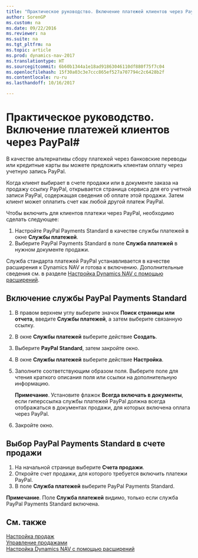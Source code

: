 ```yaml
---
title: "Практическое руководство. Включение платежей клиентов через PayPal"
author: SorenGP
ms.custom: na
ms.date: 09/22/2016
ms.reviewer: na
ms.suite: na
ms.tgt_pltfrm: na
ms.topic: article
ms.prod: dynamics-nav-2017
ms.translationtype: HT
ms.sourcegitcommit: 6b60b1344a1e18ad91863046110df880f75f7c04
ms.openlocfilehash: 15f30a03c3e7ccc865ef527a707794c2c6428b2f
ms.contentlocale: ru-ru
ms.lasthandoff: 10/16/2017

---
```


# <a name="how-to-enable-customer-payments-through-paypal"></a>Практическое руководство. Включение платежей клиентов через PayPal#
В качестве альтернативы сбору платежей через банковские переводы или кредитные карты вы можете предложить клиентам оплату через учетную запись PayPal.

Когда клиент выбирает в счете продажи или в документе заказа на продажу ссылку PayPal, открывается страница сервиса для его учетной записи PayPal, содержащая сведения об оплате этой продажи. Затем клиент может оплатить счет как любой другой платеж PayPal.

Чтобы включить для клиентов платежи через PayPal, необходимо сделать следующее:

1. Настройте PayPal Payments Standard в качестве службы платежей в окне **Службы платежей**.
2. Выберите PayPal Payments Standard в поле **Служба платежей** в нужном документе продажи.

Служба стандарта платежей PayPal устанавливается в качестве расширения к Dynamics NAV и готова к включению. Дополнительные сведения см. в разделе [Настройка Dynamics NAV с помощью расширений](ui-extensions.md).

## <a name="to-enable-the-paypal-payments-standard-service"></a>Включение службы PayPal Payments Standard
1. В правом верхнем углу выберите значок **Поиск страницы или отчета**, введите **Службы платежей**, а затем выберите связанную ссылку.  
2. В окне **Службы платежей** выберите действие **Создать**.
3. Выберите **PayPal Standard**, затем закройте окно.
4. В окне **Службы платежей** выберите действие **Настройка**.
5. Заполните соответствующим образом поля. Выберите поле для чтения краткого описания поля или ссылки на дополнительную информацию.

    **Примечание**. Установите флажок **Всегда включать в документы**, если гиперссылка службы платежей PayPal должна всегда отображаться в документах продажи, для которых включена оплата через PayPal.

6. Закройте окно.

## <a name="to-select-paypal-payments-standard-on-a-sales-invoice"></a>Выбор PayPal Payments Standard в счете продажи
1. На начальной странице выберите **Счета продажи**.
2. Откройте счет продажи, для которого требуется включить платежи PayPal.
3. В поле **Служба платежей** выберите PayPal Payments Standard.

**Примечание**. Поле **Служба платежей** видимо, только если служба PayPal Payments Standard включена.   

## <a name="see-also"></a>См. также  
[Настройка продаж](sales-setup-sales.md)  
[Управление продажами](sales-manage-sales.md)  
[Настройка Dynamics NAV с помощью расширений](ui-extensions.md)

